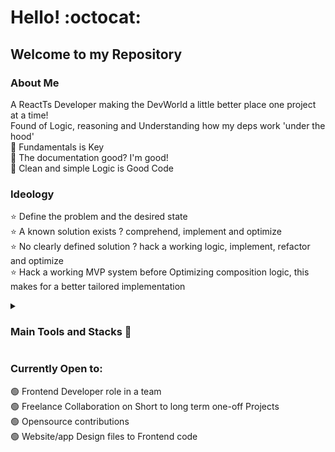 # Hello! :octocat:
## Welcome to my Repository

### About Me
A ReactTs Developer making the DevWorld a little better place one project at a time!  
Found of Logic, reasoning and Understanding how my deps work 'under the hood'  
🔹 Fundamentals is Key  
🔹 The documentation good? I'm good!  
🔹 Clean and simple Logic is Good Code

### Ideology
⭐ Define the problem and the desired state  
⭐ A known solution exists ? comprehend, implement and optimize  
⭐ No clearly defined solution ? hack a working logic, implement, refactor and optimize  
⭐ Hack a working MVP system before Optimizing composition logic, this makes for a better tailored implementation  

<details><summary> <h3>Main Tools and Stacks 🔻 </h3> </summary>

| Tools | Notes |
| ---- | ----- |  
| Vanilla Js | preference: Functional Programming |
| React | Prefers abstracting modular functionality to custom hooks |
| Typescript | static typing + intellisense |
| DOM API | reinventing the wheel with JS? there's probably a DomAPI for it |
| React-router | Routing, url based state control |
| React-Query | Server synchronization, Anything not client State! |
| Zustand | Client State management |
| CSS | Tailwind CSS > SCSS > Styled components |
| HTML5 | no |
| API | integrations |
| JamStack | Frontend to HeadlessCMS |
</details>  


### Currently Open to:
🟢 Frontend Developer role in a team  
🟢 Freelance Collaboration on Short to long term one-off Projects  
🟢 Opensource contributions  
🟢 Website/app Design files to Frontend code
<!--
### Contact me




**Davydx7/Davydx7** is a ✨ _special_ ✨ repository because its `README.md` (this file) appears on your GitHub profile.

Here are some ideas to get you started:

- 🔭 I’m currently working on ...
- 🌱 I’m currently learning ...
- 👯 I’m looking to collaborate on ...
- 🤔 I’m looking for help with ...
- 💬 Ask me about ...
- 📫 How to reach me: ...
- 😄 Pronouns: ...
- ⚡ Fun fact: ...
-->
